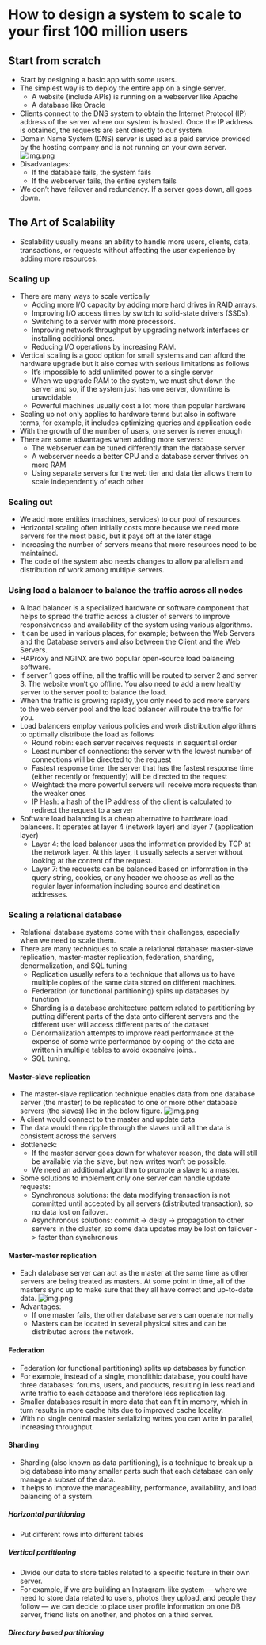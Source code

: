 # How to design a system to scale to your first 100 million users
## Start from scratch
- Start by designing a basic app with some users.
- The simplest way is to deploy the entire app on a single server.
  - A website (include APIs) is running on a webserver like Apache
  - A database like Oracle
- Clients connect to the DNS system to obtain the Internet Protocol (IP) address of the server where our system is hosted. Once the IP address is obtained, the requests are sent directly to our system.
- Domain Name System (DNS) server is used as a paid service provided by the hosting company and is not running on your own server.
![img.png](img/simple_system.png)
- Disadvantages:
  - If the database fails, the system fails
  - If the webserver fails, the entire system fails
- We don’t have failover and redundancy. If a server goes down, all goes down.
## The Art of Scalability
- Scalability usually means an ability to handle more users, clients, data, transactions, or requests without affecting the user experience by adding more resources.
### Scaling up
- There are many ways to scale vertically
  - Adding more I/O capacity by adding more hard drives in RAID arrays.
  - Improving I/O access times by switch to solid-state drivers (SSDs).
  - Switching to a server with more processors.
  - Improving network throughput by upgrading network interfaces or installing additional ones.
  - Reducing I/O operations by increasing RAM.
- Vertical scaling is a good option for small systems and can afford the hardware upgrade but it also comes with serious limitations as follows
  - It’s impossible to add unlimited power to a single server
  - When we upgrade RAM to the system, we must shut down the server and so, if the system just has one server, downtime is unavoidable
  - Powerful machines usually cost a lot more than popular hardware
- Scaling up not only applies to hardware terms but also in software terms,  for example, it includes optimizing queries and application code
- With the growth of the number of users, one server is never enough
- There are some advantages when adding more servers:
  - The webserver can be tuned differently than the database server
  - A webserver needs a better CPU and a database server thrives on more RAM
  - Using separate servers for the web tier and data tier allows them to scale independently of each other
### Scaling out
- We add more entities (machines, services) to our pool of resources.
- Horizontal scaling often initially costs more because we need more servers for the most basic, but it pays off at the later stage
- Increasing the number of servers means that more resources need to be maintained.
- The code of the system also needs changes to allow parallelism and distribution of work among multiple servers.
### Using load a balancer to balance the traffic across all nodes
- A load balancer is a specialized hardware or software component that helps to spread the traffic across a cluster of servers to improve responsiveness and availability of the system using various algorithms.
- It can be used in various places, for example; between the Web Servers and the Database servers and also between the Client and the Web Servers.
- HAProxy and NGINX are two popular open-source load balancing software.
- If server 1 goes offline, all the traffic will be routed to server 2 and server 3. The website won’t go offline. You also need to add a new healthy server to the server pool to balance the load.
- When the traffic is growing rapidly, you only need to add more servers to the web server pool and the load balancer will route the traffic for you.
- Load balancers employ various policies and work distribution algorithms to optimally distribute the load as follows
  - Round robin: each server receives requests in sequential order
  - Least number of connections: the server with the lowest number of connections will be directed to the request
  - Fastest response time: the server that has the fastest response time (either recently or frequently) will be directed to the request
  - Weighted: the more powerful servers will receive more requests than the weaker ones
  - IP Hash: a hash of the IP address of the client is calculated to redirect the request to a server
- Software load balancing is a cheap alternative to hardware load balancers. It operates at layer 4 (network layer) and layer 7 (application layer)
  - Layer 4: the load balancer uses the information provided by TCP at the network layer. At this layer, it usually selects a server without looking at the content of the request.
  - Layer 7: the requests can be balanced based on information in the query string, cookies, or any header we choose as well as the regular layer information including source and destination addresses.
### Scaling a relational database
- Relational database systems come with their challenges, especially when we need to scale them.
- There are many techniques to scale a relational database: master-slave replication, master-master replication, federation, sharding, denormalization, and SQL tuning
  - Replication usually refers to a technique that allows us to have multiple copies of the same data stored on different machines.
  - Federation (or functional partitioning) splits up databases by function
  - Sharding is a database architecture pattern related to partitioning by putting different parts of the data onto different servers and the different user will access different parts of the dataset
  - Denormalization attempts to improve read performance at the expense of some write performance by coping of the data are written in multiple tables to avoid expensive joins..
  - SQL tuning.
#### Master-slave replication
- The master-slave replication technique enables data from one database server (the master) to be replicated to one or more other database servers (the slaves) like in the below figure.
![img.png](img/master_slave_db.png)
- A client would connect to the master and update data
- The data would then ripple through the slaves until all the data is consistent across the servers
- Bottleneck:
  - If the master server goes down for whatever reason, the data will still be available via the slave, but new writes won’t be possible.
  - We need an additional algorithm to promote a slave to a master.
- Some solutions to implement only one server can handle update requests:
  - Synchronous solutions: the data modifying transaction is not committed until accepted by all servers (distributed transaction), so no data lost on failover.
  - Asynchronous solutions: commit -> delay -> propagation to other servers in the cluster, so some data updates may be lost on failover -> faster than synchronous
#### Master-master replication
- Each database server can act as the master at the same time as other servers are being treated as masters. At some point in time, all of the masters sync up to make sure that they all have correct and up-to-date data.
![img.png](img/master_master.png)
- Advantages:
  - If one master fails, the other database servers can operate normally
  - Masters can be located in several physical sites and can be distributed across the network.
#### Federation
- Federation (or functional partitioning) splits up databases by function
- For example, instead of a single, monolithic database, you could have three databases: forums, users, and products, resulting in less read and write traffic to each database and therefore less replication lag.
- Smaller databases result in more data that can fit in memory, which in turn results in more cache hits due to improved cache locality. 
- With no single central master serializing writes you can write in parallel, increasing throughput.
#### Sharding
- Sharding (also known as data partitioning), is a technique to break up a big database into many smaller parts such that each database can only manage a subset of the data.
- It helps to improve the manageability, performance, availability, and load balancing of a system.
##### Horizontal partitioning
- Put different rows into different tables
##### Vertical partitioning
- Divide our data to store tables related to a specific feature in their own server.
- For example, if we are building an Instagram-like system — where we need to store data related to users, photos they upload, and people they follow — we can decide to place user profile information on one DB server, friend lists on another, and photos on a third server.
##### Directory based partitioning
